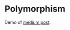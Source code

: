 # Polymorphism
Demo of [medium post](https://medium.com/@lag945/c-c-%E7%9A%84%E5%A4%9A%E5%9E%8B-polymorphism-%E6%B7%BA%E8%AB%87-3c3f105e4789).
